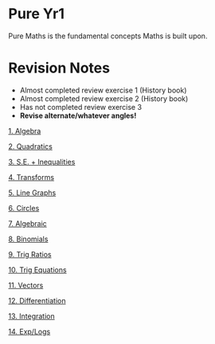 # Pure Yr1

Pure Maths is the fundamental concepts Maths is built upon.

# Revision Notes

- Almost completed review exercise 1 (History book)
- Almost completed review exercise 2 (History book)
- Has not completed review exercise 3
- **Revise alternate/whatever angles!**

[1. Algebra](Pure%20Yr1%20d643d48607f045cebabc1133c0cb9f9c/1%20Algebra%20f10f332141ae4757a62d727307a855cf.md)

[2. Quadratics](Pure%20Yr1%20d643d48607f045cebabc1133c0cb9f9c/2%20Quadratics%20fc583a3aa5bc4f79aa49bec9edbd696c.md)

[3. S.E. + Inequalities](Pure%20Yr1%20d643d48607f045cebabc1133c0cb9f9c/3%20S%20E%20+%20Inequalities%20ab8cfd63313a400e9a722633eb906679.md)

[4. Transforms](Pure%20Yr1%20d643d48607f045cebabc1133c0cb9f9c/4%20Transforms%2059c3724fbb3b4a7983ac8e5f9f3e7752.md)

[5. Line Graphs](Pure%20Yr1%20d643d48607f045cebabc1133c0cb9f9c/5%20Line%20Graphs%201bb39694e8044fd7ad983da772329326.md)

[6. Circles](Pure%20Yr1%20d643d48607f045cebabc1133c0cb9f9c/6%20Circles%208c125b56567b43129edc73713a2c06d9.md)

[7. Algebraic](Pure%20Yr1%20d643d48607f045cebabc1133c0cb9f9c/7%20Algebraic%202b5c9ac452f7462da0cc3ec3c1e1c0b2.md)

[8. Binomials](Pure%20Yr1%20d643d48607f045cebabc1133c0cb9f9c/8%20Binomials%2027058643468d4a70aed8626a1d98cb48.md)

[9. Trig Ratios](Pure%20Yr1%20d643d48607f045cebabc1133c0cb9f9c/9%20Trig%20Ratios%20cf284eb47c5948afb98955a25789c93d.md)

[10. Trig Equations](Pure%20Yr1%20d643d48607f045cebabc1133c0cb9f9c/10%20Trig%20Equations%2016b133024c9443859a7194d8141f538e.md)

[11. Vectors](Pure%20Yr1%20d643d48607f045cebabc1133c0cb9f9c/11%20Vectors%20bdf70597e6784ffda0f9f8b63bf083e6.md)

[12. Differentiation](Pure%20Yr1%20d643d48607f045cebabc1133c0cb9f9c/12%20Differentiation%20c85e6b7e84f34b4e91d0eb6931f5133a.md)

[13. Integration](Pure%20Yr1%20d643d48607f045cebabc1133c0cb9f9c/13%20Integration%20ffe92242fd9449488521bd01c1877adc.md)

[14. Exp/Logs](Pure%20Yr1%20d643d48607f045cebabc1133c0cb9f9c/14%20Exp%20Logs%201e786def7dce44f6a1b02aa4bcae6dd5.md)